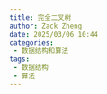 ```yaml
---
title: 完全二叉树
author: Zack Zheng
date: 2025/03/06 10:44
categories:
 - 数据结构和算法
tags:
 - 数据结构
 - 算法
---
```

